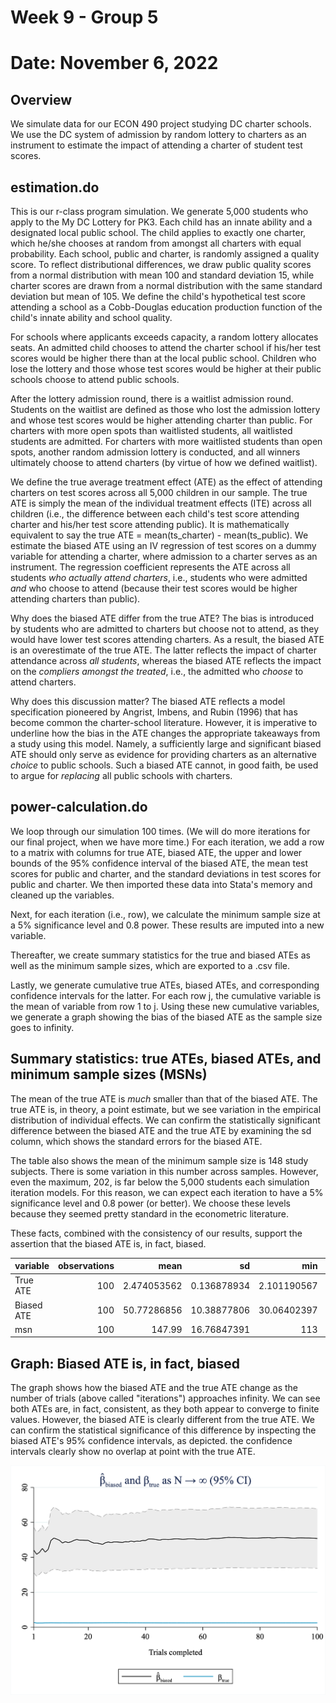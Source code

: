 # Week 9 - Group 5
# Date: November 6, 2022

## Overview
We simulate data for our ECON 490 project studying DC charter schools. We use the DC system of admission by random lottery to charters as an instrument to estimate the impact of attending a charter of student test scores.

## estimation.do
This is our r-class program simulation. We generate 5,000 students who apply to the My DC Lottery for PK3. Each child has an innate ability and a designated local public school. The child applies to exactly one charter, which he/she chooses at random from amongst all charters with equal probability. Each school, public and charter, is randomly assigned a quality score. To reflect distributional differences, we draw public quality scores from a normal distribution with mean 100 and standard deviation 15, while charter scores are drawn from a normal distribution with the same standard deviation but mean of 105. We define the child's hypothetical test score attending a school as a Cobb-Douglas education production function of the child's innate ability and school quality.

For schools where applicants exceeds capacity, a random lottery allocates seats. An admitted child chooses to attend the charter school if his/her test scores would be higher there than at the local public school. Children who lose the lottery and those whose test scores would be higher at their public schools choose to attend public schools.

After the lottery admission round, there is a waitlist admission round. Students on the waitlist are defined as those who lost the admission lottery and whose test scores would be higher attending charter than public. For charters with more open spots than waitlisted students, all waitlisted students are admitted. For charters with more waitlisted students than open spots, another random admission lottery is conducted, and all winners ultimately choose to attend charters (by virtue of how we defined waitlist).

We define the true average treatment effect (ATE) as the effect of attending charters on test scores across all 5,000 children in our sample. The true ATE is simply the mean of the individual treatment effects (ITE) across all children (i.e., the difference between each child's test score attending charter and his/her test score attending public). It is mathematically equivalent to say the true ATE = mean(ts_charter) - mean(ts_public). We estimate the biased ATE using an IV regression of test scores on a dummy variable for attending a charter, where admission to a charter serves as an instrument. The regression coefficient represents the ATE across all students *who actually attend charters*, i.e., students who were admitted *and* who choose to attend (because their test scores would be higher attending charters than public).

Why does the biased ATE differ from the true ATE? The bias is introduced by students who are admitted to charters but choose not to attend, as they would have lower test scores attending charters. As a result, the biased ATE is an overestimate of the true ATE. The latter reflects the impact of charter attendance across *all students*, whereas the biased ATE reflects the impact on the *compliers amongst the treated*, i.e., the admitted who *choose* to attend charters.

Why does this discussion matter? The biased ATE reflects a model specification pioneered by Angrist, Imbens, and Rubin (1996) that has become common the charter-school literature. However, it is imperative to underline how the bias in the ATE changes the appropriate takeaways from a study using this model. Namely, a sufficiently large and significant biased ATE should only serve as evidence for providing charters as an alternative *choice* to public schools. Such a biased ATE cannot, in good faith, be used to argue for *replacing* all public schools with charters.

## power-calculation.do
We loop through our simulation 100 times. (We will do more iterations for our final project, when we have more time.) For each iteration, we add a row to a matrix with columns for true ATE, biased ATE, the upper and lower bounds of the 95% confidence interval of the biased ATE, the mean test scores for public and charter, and the standard deviations in test scores for public and charter. We then imported these data into Stata's memory and cleaned up the variables.

Next, for each iteration (i.e., row), we calculate the minimum sample size at a 5% significance level and 0.8 power. These results are imputed into a new variable.

Thereafter, we create summary statistics for the true and biased ATEs as well as the minimum sample sizes, which are exported to a .csv file.

Lastly, we generate cumulative true ATEs, biased ATEs, and corresponding confidence intervals for the latter. For each row j, the cumulative variable is the mean of variable from row 1 to j. Using these new cumulative variables, we generate a graph showing the bias of the biased ATE as the sample size goes to infinity.

## Summary statistics: true ATEs, biased ATEs, and minimum sample sizes (MSNs)

The mean of the true ATE is *much* smaller than that of the biased ATE. The true ATE is, in theory, a point estimate, but we see variation in the empirical distribution of individual effects. We can confirm the statistically significant difference between the biased ATE and the true ATE by examining the sd column, which shows the standard errors for the biased ATE.

The table also shows the mean of the minimum sample size is 148 study subjects. There is some variation in this number across samples. However, even the maximum, 202, is far below the 5,000 students each simulation iteration models. For this reason, we can expect each iteration to have a 5% significance level and 0.8 power (or better). We choose these levels because they seemed pretty standard in the econometric literature.

These facts, combined with the consistency of our results, support the assertion that the biased ATE is, in fact, biased.

| variable | observations | mean | sd | min | max |
| :--- | ---: | ---: | ---: | ---: | ---: |
| True ATE | 100 | 2.474053562 | 0.136878934 | 2.101190567 | 2.786491394 |
| Biased ATE | 100 | 50.77286856 | 10.38877806 | 30.06402397 | 84.83255768 |
| msn | 100 | 147.99 | 16.76847391 | 113 | 202 |

## Graph: Biased ATE is, in fact, biased

The graph shows how the biased ATE and the true ATE change as the number of trials (above called "iterations") approaches infinity. We can see both ATEs are, in fact, consistent, as they both appear to converge to finite values. However, the biased ATE is clearly different from the true ATE. We can confirm the statistical significance of this difference by inspecting the biased ATE's 95% confidence intervals, as depicted. the confidence intervals clearly show no overlap at point with the true ATE.

![Biased and True ATEs as N Approaches Infinity](biased_and_true_ATEs_as_N_approaches_infinity.png "Biased and True ATEs as N Approaches Infinity")